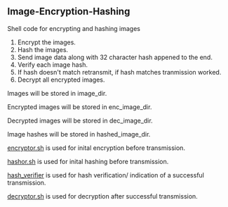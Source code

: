 ## Image-Encryption-Hashing
Shell code for encrypting and hashing images

1. Encrypt the images.
2. Hash the images.
3. Send image data along with 32 character hash appened to the end.
4. Verify each image hash.
5. If hash doesn't match retransmit, if hash matches tranmission worked.
6. Decrypt all encrypted images.

Images will be stored in image_dir.

Encrypted images will be stored in enc_image_dir.

Decrypted images will be stored in dec_image_dir.

Image hashes will be stored in hashed_image_dir.

[encryptor.sh](https://github.com/Team-Projects-4/Image-Encryption/blob/main/encryptor.sh) is used for inital encryption before transmission.

[hashor.sh](https://github.com/Team-Projects-4/Image-Encryption-Hashing/blob/main/hashor.sh) is used for inital hashing before transmission.

[hash_verifier](https://github.com/Team-Projects-4/Image-Encryption-Hashing/blob/main/hash_verifier.sh) is used for hash verification/ indication of a successful transmission.

[decryptor.sh](https://github.com/Team-Projects-4/Image-Encryption/blob/main/decryptor.sh) is used for decryption after successful transmission.

